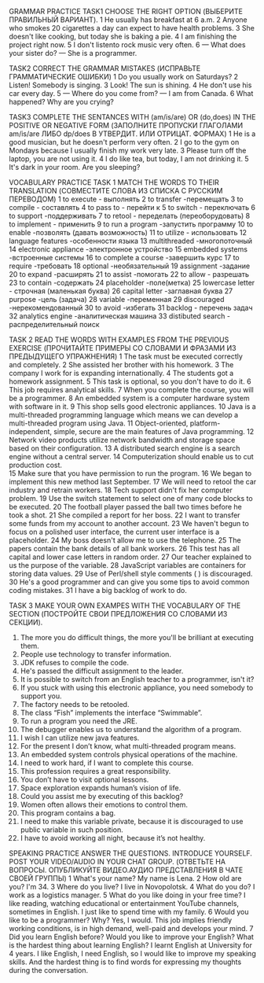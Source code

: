 GRAMMAR PRACTICE
TASK1
CHOOSE THE RIGHT OPTION (ВЫБЕРИТЕ ПРАВИЛЬНЫЙ ВАРИАНТ).
1 He usually has breakfast at 6 a.m.
2 Anyone who smokes 20 cigarettes a day can expect to have health problems.
3 She doesn't like cooking, but today she is baking a pie.
4 I am finishing the project right now.
5 I don't listento rock music very often.
6  — What does your sister do?
— She is a programmer.

TASK2
CORRECT THE GRAMMAR MISTAKES (ИСПРАВЬТЕ ГРАММАТИЧЕСКИЕ ОШИБКИ)
1 Do you usually work on Saturdays?
2 Listen! Somebody is singing.
3 Look! The sun is shining.
4 He don't use his car every day.
5 — Where do you come from?
— I am from Canada.
6 What happened? Why are you crying?

TASK3
COMPLETE THE SENTANCES WITH (am/is/are) OR (do,does) IN THE POSITIVE OR NEGATIVE FORM (ЗАПОЛНИТЕ ПРОПУСКИ ГЛАГОЛАМИ am/is/are ЛИБО dp/does В УТВЕРДИТ. ИЛИ ОТРИЦАТ. ФОРМАХ)
1 He is a good musician, but he doesn't perform very often.
2 I go to the gym on Mondays because I usually finish my work very late.
3 Please turn off the laptop, you are not using it.
4 I do like tea, but today, I am not drinking it.
5 It's dark in your room. Are you sleeping?


VOCABULARY PRACTICE
TASK 1
MATCH THE WORDS TO THEIR TRANSLATION (СОВМЕСТИТЕ СЛОВА ИЗ СПИСКА С РУССКИМ ПЕРЕВОДОМ)
1 to execute  - выполнять
2 to transfer -перемещать
3 to compile - составлять
4 to pass to - перейти к
5 to switch - переключать
6 to support -поддерживать
7 to retool - переделать (переоборудовать)
8 to implement - применить
9 to run a program -запустить программу
10 to enable -позволять (давать возможность)
11 to utilize - использовать
12 language features -особенности языка
13 multithreaded -многопоточный
14 electronic appliance -электронное устройство
15 embedded systems -встроенные системы
16 to complete a course -завершить курс
17 to require -требовать
18 optional -необязательный
19 assignment -задание
20 to expand -расширять
21 to assist -помогать
22 to allow - разрешать 
23 to contain -содержать
24 placeholder -поле(метка)
25 lowercase letter - строчная (маленькая буква)
26 capital letter -заглавная буква
27 purpose -цель (задача)
28 variable -переменная
29 discouraged -нерекомендованный
30 to avoid -избегать
31 backlog - перечень задач
32 analytics engine -аналитическая машина
33 distibuted search - распределительный поиск


TASK 2
READ THE WORDS WITH EXAMPLES FROM THE PREVIOUS EXERCISE (ПРОЧИТАЙТЕ ПРИМЕРЫ СО СЛОВАМИ И ФРАЗАМИ ИЗ ПРЕДЫДУЩЕГО УПРАЖНЕНИЯ) 
1 The task must be executed correctly and completely. 
2 She assisted her brother with his homework. 
3 The company I work for is expanding internationally.
4 The students got a homework assignment.
5 This task is optional, so you don't have to do it. 
6 This job requires analytical skills.
7 When you complete the course, you will be a programmer. 
8 An embedded system is a computer hardware system with software in it.
9 This shop sells good electronic appliances. 
10 Java is a multi-threaded programming language which means we can develop a multi-threaded program using Java.
11 Object-oriented, platform-independent, simple, secure are the main features of Java programming. 
12 Network video products utilize network bandwidth and storage space based on their configuration. 
13  A distributed search engine is a search engine without a central server.
14 Computerization should enable us to cut production cost.  
15 Make sure that you have permission to run the program. 
16 We began to implement this new method last September.
17  We will need to retool the car industry and retrain workers. 
18 Tech support didn't fix her computer problem.
19 Use the switch statement to select one of many code blocks to be executed.
20 The football player passed the ball two times before he took a shot. 
21 She compiled a report for her boss. 
22  I want to transfer some funds from my account to another account.
23 We haven't begun to focus on a polished user interface, the current user interface is a placeholder.
24 My boss doesn't allow me to use the telephone.
25 The papers contain the bank details of all bank workers.
26 This test has all capital and lower case letters in random order.
27 Our teacher explained to us the purpose of the variable. 
28 JavaScript variables are containers for storing data values.
29 Use of Perl/shell style comments ( ) is discouraged.
30 He's a good programmer and can give you some tips to avoid common coding mistakes. 
31 I have a big backlog of work to do.

TASK 3
MAKE YOUR OWN EXAMPES WITH THE VOCABULARY OF THE SECTION (ПОСТРОЙТЕ СВОИ ПРЕДЛОЖЕНИЯ СО СЛОВАМИ ИЗ СЕКЦИИ). 
1. The more you do difficult things, the more you'll be brilliant at executing them.
2. People use technology to transfer information.
3. JDK refuses to compile the code.
4. He's passed the difficult assignment to the leader. 
5. It is possible to switch from an English teacher to a programmer, isn't it?
6. If you stuck with using this electronic appliance, you need somebody to support you.
7. The factory needs to be retooled.
8. The class “Fish” implements the interface “Swimmable”.
9. To run a program you need the JRE.
10.  The debugger enables us to understand the algorithm of a program.
11.  I wish I can utilize new java features.
12. For the present I don’t know, what multi-threaded program means.  
13. An embedded system controls physical operations of the machine.
14. I need to work hard, if I want to complete this course.
15. This profession requires a great responsibility.
16. You don’t have to visit optional lessons.
17. Space exploration expands human’s vision of life.
18. Could you assist me by executing of this backlog?
19. Women often allows their emotions to control them.
20. This program contains a bag.
21. I need to make this variable private, because it is discouraged to use public variable in such position.
22. I have to avoid working all night, because it’s not healthy.


SPEAKING PRACTICE
ANSWER THE QUESTIONS. INTRODUCE YOURSELF. POST YOUR VIDEO/AUDIO IN YOUR CHAT GROUP. (ОТВЕТЬТЕ НА ВОПРОСЫ. ОПУБЛИКУЙТЕ ВИДЕО.АУДИО ПРЕДСТАВЛЕНИЯ В ЧАТЕ СВОЕЙ ГРУППЫ)
1 What's your name? 
My name is Lena.
2 How old are you? 
I'm 34.
3 Where do you live?
I live in Novopolotsk.
4 What do you do?
I work as a logistics manager.
5 What do you like doing in your free time?
I like reading, watching educational or entertainment YouTube channels, sometimes in English.  I just like to spend time with my family. 
6 Would you like to be a programmer? Why?
Yes, I would.  This job implies friendly working conditions, is in high demand, well-paid and develops your mind. 
7 Did you learn English before? Would you like to improve your English? What is the hardest thing about learning English?
I learnt English at University for 4 years.  I like English, I need English, so I would like to improve my speaking skills. And the hardest thing is to find words for expressing my thoughts during the conversation. 
